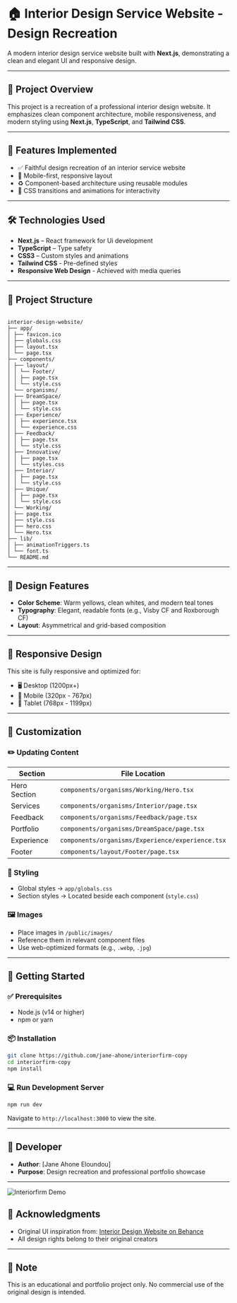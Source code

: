 # 🏠 Interior Design Service Website - Design Recreation

A modern interior design service website built with **Next.js**, demonstrating a clean and elegant UI and responsive design.

---

## 🎯 Project Overview

This project is a recreation of a professional interior design website. It emphasizes clean component architecture, mobile responsiveness, and modern styling using **Next.js**, **TypeScript**, and **Tailwind CSS**.

---

## 🚀 Features Implemented

- ✅ Faithful design recreation of an interior service website
- 📱 Mobile-first, responsive layout
- ♻️ Component-based architecture using reusable modules
- 🎨 CSS transitions and animations for interactivity

---

## 🛠️ Technologies Used

- **Next.js** – React framework for Ui development
- **TypeScript** – Type safety
- **CSS3** – Custom styles and animations
- **Tailwind CSS** - Pre-defined styles
- **Responsive Web Design** - Achieved with media queries

---

## 📁 Project Structure

```

interior-design-website/
├── app/
│ ├── favicon.ico
│ ├── globals.css
│ ├── layout.tsx
│ └── page.tsx
├── components/
│ ├── layout/
│ │ └── Footer/
│ │ ├── page.tsx
│ │ └── style.css
│ └── organisms/
│ ├── DreamSpace/
│ │ ├── page.tsx
│ │ └── style.css
│ ├── Experience/
│ │ ├── experience.tsx
│ │ └── experience.css
│ ├── Feedback/
│ │ ├── page.tsx
│ │ └── style.css
│ ├── Innovative/
│ │ ├── page.tsx
│ │ └── styles.css
│ ├── Interior/
│ │ ├── page.tsx
│ │ └── style.css
│ ├── Unique/
│ │ ├── page.tsx
│ │ └── style.css
│ └── Working/
│ ├── page.tsx
│ ├── style.css
│ ├── hero.css
│ └── Hero.tsx
├── lib/
│ ├── animationTriggers.ts
│ └── font.ts
└── README.md

```

---

## 🎨 Design Features

- **Color Scheme**: Warm yellows, clean whites, and modern teal tones
- **Typography**: Elegant, readable fonts (e.g., Visby CF and Roxborough CF)
- **Layout**: Asymmetrical and grid-based composition

---

## 📱 Responsive Design

This site is fully responsive and optimized for:

- 🖥️ Desktop (1200px+)
- 📱 Mobile (320px - 767px)
- 📱 Tablet (768px - 1199px)

---

## 🔧 Customization

### ✏️ Updating Content

| Section      | File Location                                    |
| ------------ | ------------------------------------------------ |
| Hero Section | `components/organisms/Working/Hero.tsx`          |
| Services     | `components/organisms/Interior/page.tsx`         |
| Feedback     | `components/organisms/Feedback/page.tsx`         |
| Portfolio    | `components/organisms/DreamSpace/page.tsx`       |
| Experience   | `components/organisms/Experience/experience.tsx` |
| Footer       | `components/layout/Footer/page.tsx`              |

### 🎨 Styling

- Global styles → `app/globals.css`
- Section styles → Located beside each component (`style.css`)

### 🖼️ Images

- Place images in `/public/images/`
- Reference them in relevant component files
- Use web-optimized formats (e.g., `.webp`, `.jpg`)

---

## 🚀 Getting Started

### ✅ Prerequisites

- Node.js (v14 or higher)
- npm or yarn

### 📦 Installation

```bash
git clone https://github.com/jane-ahone/interiorfirm-copy
cd interiorfirm-copy
npm install
```

### 💻 Run Development Server

```bash
npm run dev
```

Navigate to `http://localhost:3000` to view the site.

---

## 👤 Developer

- **Author**: [Jane Ahone Eloundou]
- **Purpose**: Design recreation and professional portfolio showcase

---

![Interiorfirm Demo](./public/interiorfirm-copy.vercel.app_.png)

## 🙏 Acknowledgments

- Original UI inspiration from:
  [Interior Design Website on Behance](https://www.behance.net/gallery/129727539/Interioirfirm-Interior-Website-Design)
- All design rights belong to their original creators

---

## 📝 Note

This is an educational and portfolio project only. No commercial use of the original design is intended.


